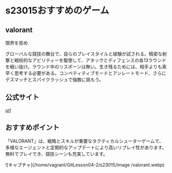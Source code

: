 # s23015おすすめのゲーム

## valorant 
限界を拒め

グローバルな競技の舞台で、自らのプレイスタイルと経験が試される。精密な射撃と戦術的なアビリティーを駆使して、アタックとディフェンスの各13ラウンドを戦い抜け。ラウンド中のリスポーンは無い。生き残るためには、相手よりも素早く思考する必要がある。コンペティティブモードとアンレートモード、さらにデスマッチとスパイクラッシュで強敵に挑もう。

## 公式サイト

[url](https://playvalorant.com/ja-jp/)

## おすすめポイント
「VALORANT」は、戦略とスキルが重要なタクティカルシューターゲームで、多様なエージェントと定期的なアップデートにより高いリプレイ性があります。無料でプレイでき、競技シーンも充実しています。

![キャプチャ](/home/vagrant/GitLesson04-2/s23015/image
/valorant.webp)

